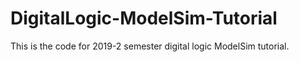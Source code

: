 # DigitalLogic-ModelSim-Tutorial
This is the code for 2019-2 semester digital logic ModelSim tutorial.
